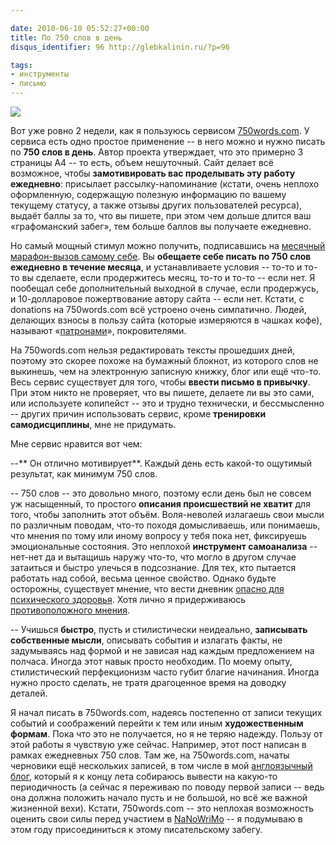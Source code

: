 ```yaml
---

date: 2010-06-10 05:52:27+00:00
title: По 750 слов в день
disqus_identifier: 96 http://glebkalinin.ru/?p=96

tags:
- инструменты
- письмо
---
```


![](http://glebkalinin.ru/featured/2010/06/750words-badge.png)

Вот уже ровно 2 недели, как я пользуюсь сервисом [750words.com](http://750words.com/). У сервиса есть одно простое применение -- в него можно и нужно писать по **750 слов в день**. Автор проекта утверждает, что это примерно 3 страницы А4 -- то есть, объем нешуточный. Сайт делает всё возможное, чтобы **замотивировать вас проделывать эту работу ежедневно**: присылает рассылку-напоминание (кстати, очень неплохо оформленную, содержащую полезную информацию по вашему текущему статусу, а также отзывы других пользователей ресурса), выдаёт баллы за то, что вы пишете, при этом чем дольше длится ваш «графоманский забег», тем больше баллов вы получаете ежедневно. 

Но самый мощный стимул можно получить, подписавшись на [месячный марафон-вызов самому себе](http://750words.com/one_month/). Вы **обещаете себе писать по 750 слов ежедневно в течение месяца**, и устанавливаете условия -- то-то и то-то вы сделаете, если продержитесь месяц, то-то и то-то -- если нет. Я пообещал себе дополнительный выходной в случае, если продержусь, и 10-долларовое пожертвование автору сайта -- если нет. Кстати, с donations на 750words.com всё устроено очень симпатично. Людей, делающих взносы в пользу сайта (которые измеряются в чашках кофе), называют «[патронами](http://750words.com/patrons)», покровителями.

На 750words.com нельзя редактировать тексты прошедших дней, поэтому это скорее похоже на бумажный блокнот, из которого слов не выкинешь, чем на электронную записную книжку, блог или ещё что-то. Весь сервис существует для того, чтобы **ввести письмо в привычку**. При этом никто не проверяет, что вы пишете, делаете ли вы это сами, или используете копипейст -- это и трудно технически, и бессмысленно -- других причин использовать сервис, кроме **тренировки самодисциплины**, мне не придумать.

Мне сервис нравится вот чем:<!-- more -->

--** Он отлично мотивирует**. Каждый день есть какой-то ощутимый результат, как минимум 750 слов.

-- 750 слов -- это довольно много, поэтому если день был не совсем уж насыщенный, то простого **описания происшествий не хватит** для того, чтобы заполнить этот объём. Воля-неволей излагаешь свои мысли по различным поводам, что-то походя домысливаешь, или понимаешь, что мнения по тому или иному вопросу у тебя пока нет, фиксируешь эмоциональные состояния. Это неплохой **инструмент самоанализа** -- нет-нет да и вытащишь наружу что-то, что могло в другом случае затаиться и быстро улечься в подсознание. Для тех, кто пытается работать над собой, весьма ценное свойство. Однако будьте осторожны, существует мнение, что вести дневник [опасно для психического здоровья](http://www.futurepundit.com/archives/002341.html). Хотя лично я придерживаюсь [противоположного мнения](http://thingsihavelearnedinmylife.com/sentence/motion-graphics/keeping-diary-supports-personal-development).

-- Учишься **быстро**, пусть и стилистически неидеально, **записывать собственные мысли**, описывать события и излагать факты, не задумываясь над формой и не зависая над каждым предложением на полчаса. Иногда этот навык просто необходим. По моему опыту, стилистический перфекционизм часто губит благие начинания. Иногда нужно просто сделать, не тратя драгоценное время на доводку деталей.


Я начал писать в 750words.com, надеясь постепенно от записи текущих событий и соображений перейти к тем или иным **художественным формам**. Пока что это не получается, но я не теряю надежду. Пользу от этой работы я чувствую уже сейчас. Например, этот пост написан в рамках ежедневных 750 слов. Там же, на 750words.com, начаты черновики ещё нескольких записей, в том числе в мой [англоязычный блог](http://glebkalinin.com), который я к концу лета собираюсь вывести на какую-то периодичность (а сейчас я переживаю по поводу первой записи -- ведь она должна положить начало пусть и не большой, но всё же важной жизненной вехи). Кстати, 750words.com -- это неплохая возможность оценить свои силы перед участием в [NaNoWriMo](http://www.nanowrimo.org/eng/whatisnano) -- я подумываю в этом году присоединиться к этому писательскому забегу.
